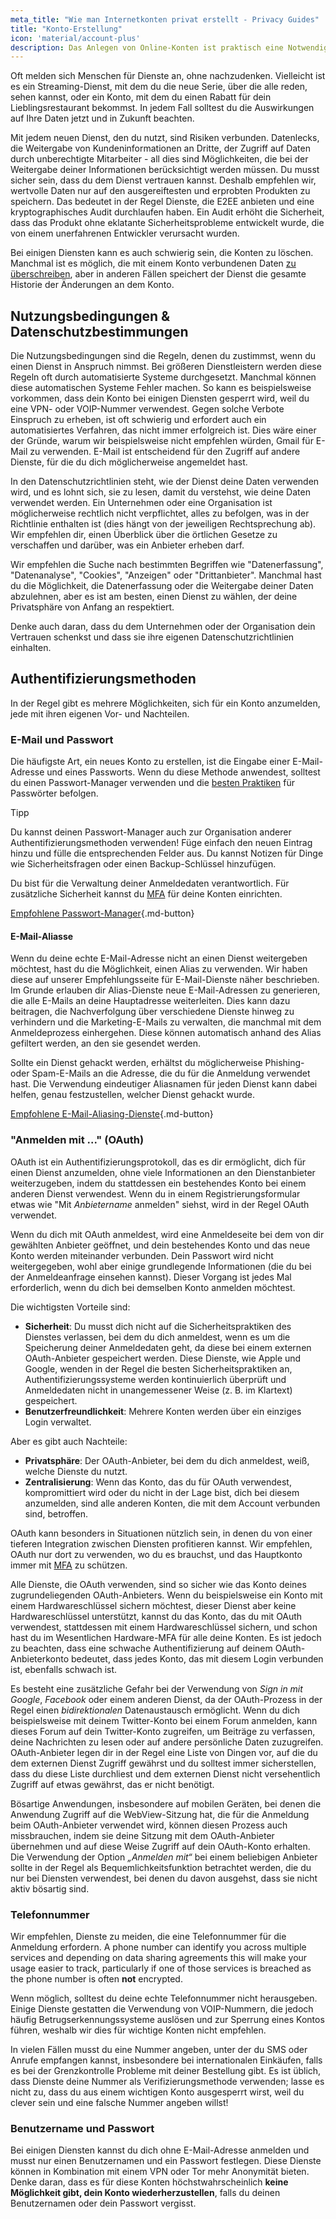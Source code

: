 ```yaml
---
meta_title: "Wie man Internetkonten privat erstellt - Privacy Guides"
title: "Konto-Erstellung"
icon: 'material/account-plus'
description: Das Anlegen von Online-Konten ist praktisch eine Notwendigkeit für das Internet. Mit diesen Schritten kannst du sicherstellen, dass du privat bleibst.
---
```


Oft melden sich Menschen für Dienste an, ohne nachzudenken. Vielleicht ist es ein Streaming-Dienst, mit dem du die neue Serie, über die alle reden, sehen kannst, oder ein Konto, mit dem du einen Rabatt für dein Lieblingsrestaurant bekommst. In jedem Fall solltest du die Auswirkungen auf Ihre Daten jetzt und in Zukunft beachten.

Mit jedem neuen Dienst, den du nutzt, sind Risiken verbunden. Datenlecks, die Weitergabe von Kundeninformationen an Dritte, der Zugriff auf Daten durch unberechtigte Mitarbeiter - all dies sind Möglichkeiten, die bei der Weitergabe deiner Informationen berücksichtigt werden müssen. Du musst sicher sein, dass du dem Dienst vertrauen kannst. Deshalb empfehlen wir, wertvolle Daten nur auf den ausgereiftesten und erprobten Produkten zu speichern. Das bedeutet in der Regel Dienste, die E2EE anbieten und eine kryptographisches Audit durchlaufen haben. Ein Audit erhöht die Sicherheit, dass das Produkt ohne eklatante Sicherheitsprobleme entwickelt wurde, die von einem unerfahrenen Entwickler verursacht wurden.

Bei einigen Diensten kann es auch schwierig sein, die Konten zu löschen. Manchmal ist es möglich, die mit einem Konto verbundenen Daten [zu überschreiben](account-deletion.md#overwriting-account-information), aber in anderen Fällen speichert der Dienst die gesamte Historie der Änderungen an dem Konto.

## Nutzungsbedingungen & Datenschutzbestimmungen

Die Nutzungsbedingungen sind die Regeln, denen du zustimmst, wenn du einen Dienst in Anspruch nimmst. Bei größeren Dienstleistern werden diese Regeln oft durch automatisierte Systeme durchgesetzt. Manchmal können diese automatischen Systeme Fehler machen. So kann es beispielsweise vorkommen, dass dein Konto bei einigen Diensten gesperrt wird, weil du eine VPN- oder VOIP-Nummer verwendest. Gegen solche Verbote Einspruch zu erheben, ist oft schwierig und erfordert auch ein automatisiertes Verfahren, das nicht immer erfolgreich ist. Dies wäre einer der Gründe, warum wir beispielsweise nicht empfehlen würden, Gmail für E-Mail zu verwenden. E-Mail ist entscheidend für den Zugriff auf andere Dienste, für die du dich möglicherweise angemeldet hast.

In den Datenschutzrichtlinien steht, wie der Dienst deine Daten verwenden wird, und es lohnt sich, sie zu lesen, damit du verstehst, wie deine Daten verwendet werden. Ein Unternehmen oder eine Organisation ist möglicherweise rechtlich nicht verpflichtet, alles zu befolgen, was in der Richtlinie enthalten ist (dies hängt von der jeweiligen Rechtsprechung ab). Wir empfehlen dir, einen Überblick über die örtlichen Gesetze zu verschaffen und darüber, was ein Anbieter erheben darf.

Wir empfehlen die Suche nach bestimmten Begriffen wie "Datenerfassung", "Datenanalyse", "Cookies", "Anzeigen" oder "Drittanbieter". Manchmal hast du die Möglichkeit, die Datenerfassung oder die Weitergabe deiner Daten abzulehnen, aber es ist am besten, einen Dienst zu wählen, der deine Privatsphäre von Anfang an respektiert.

Denke auch daran, dass du dem Unternehmen oder der Organisation dein Vertrauen schenkst und dass sie ihre eigenen Datenschutzrichtlinien einhalten.

## Authentifizierungsmethoden

In der Regel gibt es mehrere Möglichkeiten, sich für ein Konto anzumelden, jede mit ihren eigenen Vor- und Nachteilen.

### E-Mail und Passwort

Die häufigste Art, ein neues Konto zu erstellen, ist die Eingabe einer E-Mail-Adresse und eines Passworts. Wenn du diese Methode anwendest, solltest du einen Passwort-Manager verwenden und die [besten Praktiken](passwords-overview.md) für Passwörter befolgen.

<div class="admonition tip" markdown>
<p class="admonition-title">Tipp</p>

Du kannst deinen Passwort-Manager auch zur Organisation anderer Authentifizierungsmethoden verwenden! Füge einfach den neuen Eintrag hinzu und fülle die entsprechenden Felder aus. Du kannst Notizen für Dinge wie Sicherheitsfragen oder einen Backup-Schlüssel hinzufügen.

</div>

Du bist für die Verwaltung deiner Anmeldedaten verantwortlich. Für zusätzliche Sicherheit kannst du [MFA](multi-factor-authentication.md) für deine Konten einrichten.

[Empfohlene Passwort-Manager](../passwords.md ""){.md-button}

#### E-Mail-Aliasse

Wenn du deine echte E-Mail-Adresse nicht an einen Dienst weitergeben möchtest, hast du die Möglichkeit, einen Alias zu verwenden. Wir haben diese auf unserer Empfehlungsseite für E-Mail-Dienste näher beschrieben. Im Grunde erlauben dir Alias-Dienste neue E-Mail-Adressen zu generieren, die alle E-Mails an deine Hauptadresse weiterleiten. Dies kann dazu beitragen, die Nachverfolgung über verschiedene Dienste hinweg zu verhindern und die Marketing-E-Mails zu verwalten, die manchmal mit dem Anmeldeprozess einhergehen. Diese können automatisch anhand des Alias gefiltert werden, an den sie gesendet werden.

Sollte ein Dienst gehackt werden, erhältst du möglicherweise Phishing- oder Spam-E-Mails an die Adresse, die du für die Anmeldung verwendet hast. Die Verwendung eindeutiger Aliasnamen für jeden Dienst kann dabei helfen, genau festzustellen, welcher Dienst gehackt wurde.

[Empfohlene E-Mail-Aliasing-Dienste](../email-aliasing.md ""){.md-button}

### "Anmelden mit ..." (OAuth)

OAuth ist ein Authentifizierungsprotokoll, das es dir ermöglicht, dich für einen Dienst anzumelden, ohne viele Informationen an den Dienstanbieter weiterzugeben, indem du stattdessen ein bestehendes Konto bei einem anderen Dienst verwendest. Wenn du in einem Registrierungsformular etwas wie "Mit *Anbietername* anmelden" siehst, wird in der Regel OAuth verwendet.

Wenn du dich mit OAuth anmeldest, wird eine Anmeldeseite bei dem von dir gewählten Anbieter geöffnet, und dein bestehendes Konto und das neue Konto werden miteinander verbunden. Dein Passwort wird nicht weitergegeben, wohl aber einige grundlegende Informationen (die du bei der Anmeldeanfrage einsehen kannst). Dieser Vorgang ist jedes Mal erforderlich, wenn du dich bei demselben Konto anmelden möchtest.

Die wichtigsten Vorteile sind:

- **Sicherheit**: Du musst dich nicht auf die Sicherheitspraktiken des Dienstes verlassen, bei dem du dich anmeldest, wenn es um die Speicherung deiner Anmeldedaten geht, da diese bei einem externen OAuth-Anbieter gespeichert werden. Diese Dienste, wie Apple und Google, wenden in der Regel die besten Sicherheitspraktiken an, Authentifizierungssysteme werden kontinuierlich überprüft und Anmeldedaten nicht in unangemessener Weise (z. B. im Klartext) gespeichert.
- **Benutzerfreundlichkeit**: Mehrere Konten werden über ein einziges Login verwaltet.

Aber es gibt auch Nachteile:

- **Privatsphäre**: Der OAuth-Anbieter, bei dem du dich anmeldest, weiß, welche Dienste du nutzt.
- **Zentralisierung**: Wenn das Konto, das du für OAuth verwendest, kompromittiert wird oder du nicht in der Lage bist, dich bei diesem anzumelden, sind alle anderen Konten, die mit dem Account verbunden sind, betroffen.

OAuth kann besonders in Situationen nützlich sein, in denen du von einer tieferen Integration zwischen Diensten profitieren kannst. Wir empfehlen, OAuth nur dort zu verwenden, wo du es brauchst, und das Hauptkonto immer mit [MFA](multi-factor-authentication.md) zu schützen.

Alle Dienste, die OAuth verwenden, sind so sicher wie das Konto deines zugrundeliegenden OAuth-Anbieters. Wenn du beispielsweise ein Konto mit einem Hardwareschlüssel sichern möchtest, dieser Dienst aber keine Hardwareschlüssel unterstützt, kannst du das Konto, das du mit OAuth verwendest, stattdessen mit einem Hardwareschlüssel sichern, und schon hast du im Wesentlichen Hardware-MFA für alle deine Konten. Es ist jedoch zu beachten, dass eine schwache Authentifizierung auf deinem OAuth-Anbieterkonto bedeutet, dass jedes Konto, das mit diesem Login verbunden ist, ebenfalls schwach ist.

Es besteht eine zusätzliche Gefahr bei der Verwendung von *Sign in mit Google*, *Facebook* oder einem anderen Dienst, da der OAuth-Prozess in der Regel einen *bidirektionalen* Datenaustausch ermöglicht. Wenn du dich beispielsweise mit deinem Twitter-Konto bei einem Forum anmelden, kann dieses Forum auf dein Twitter-Konto zugreifen, um Beiträge zu verfassen, deine Nachrichten zu lesen oder auf andere persönliche Daten zuzugreifen. OAuth-Anbieter legen dir in der Regel eine Liste von Dingen vor, auf die du dem externen Dienst Zugriff gewährst und du solltest immer sicherstellen, dass du diese Liste durchliest und dem externen Dienst nicht versehentlich Zugriff auf etwas gewährst, das er nicht benötigt.

Bösartige Anwendungen, insbesondere auf mobilen Geräten, bei denen die Anwendung Zugriff auf die WebView-Sitzung hat, die für die Anmeldung beim OAuth-Anbieter verwendet wird, können diesen Prozess auch missbrauchen, indem sie deine Sitzung mit dem OAuth-Anbieter übernehmen und auf diese Weise Zugriff auf dein OAuth-Konto erhalten. Die Verwendung der Option *„Anmelden mit“* bei einem beliebigen Anbieter sollte in der Regel als Bequemlichkeitsfunktion betrachtet werden, die du nur bei Diensten verwendest, bei denen du davon ausgehst, dass sie nicht aktiv bösartig sind.

### Telefonnummer

Wir empfehlen, Dienste zu meiden, die eine Telefonnummer für die Anmeldung erfordern. A phone number can identify you across multiple services and depending on data sharing agreements this will make your usage easier to track, particularly if one of those services is breached as the phone number is often **not** encrypted.

Wenn möglich, solltest du deine echte Telefonnummer nicht herausgeben. Einige Dienste gestatten die Verwendung von VOIP-Nummern, die jedoch häufig Betrugserkennungssysteme auslösen und zur Sperrung eines Kontos führen, weshalb wir dies für wichtige Konten nicht empfehlen.

In vielen Fällen musst du eine Nummer angeben, unter der du SMS oder Anrufe empfangen kannst, insbesondere bei internationalen Einkäufen, falls es bei der Grenzkontrolle Probleme mit deiner Bestellung gibt. Es ist üblich, dass Dienste deine Nummer als Verifizierungsmethode verwenden; lasse es nicht zu, dass du aus einem wichtigen Konto ausgesperrt wirst, weil du clever sein und eine falsche Nummer angeben willst!

### Benutzername und Passwort

Bei einigen Diensten kannst du dich ohne E-Mail-Adresse anmelden und musst nur einen Benutzernamen und ein Passwort festlegen. Diese Dienste können in Kombination mit einem VPN oder Tor mehr Anonymität bieten. Denke daran, dass es für diese Konten höchstwahrscheinlich **keine Möglichkeit gibt, dein Konto wiederherzustellen**, falls du deinen Benutzernamen oder dein Passwort vergisst.
